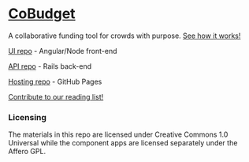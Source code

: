 # [CoBudget](http://cobudget.co/)

A collaborative funding tool for crowds with purpose. [See how it works!](https://docs.google.com/presentation/d/1ZQYKxhHwKuQGmOMPpoE8Eo0XMuw1yn55Bjgsh6-D0eQ/present?slide=id.p)

[UI repo](https://github.com/cobudget/cobudget-ui) - Angular/Node front-end

[API repo](https://github.com/cobudget/cobudget-api) - Rails back-end

[Hosting repo](https://github.com/cobudget/cobudget.co) - GitHub Pages

[Contribute to our reading list!](https://github.com/cobudget/reading-list)

### Licensing

The materials in this repo are licensed under Creative Commons 1.0 Universal while the component apps are licensed separately under the Affero GPL.
